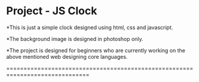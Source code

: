 
# Project - JS Clock

*This is just a simple clock designed using html, css and javascript.

*The background image is designed in photoshop only.

*The project is designed for beginners who are currently working on
the above mentioned web designing core languages.

==============================================================================
